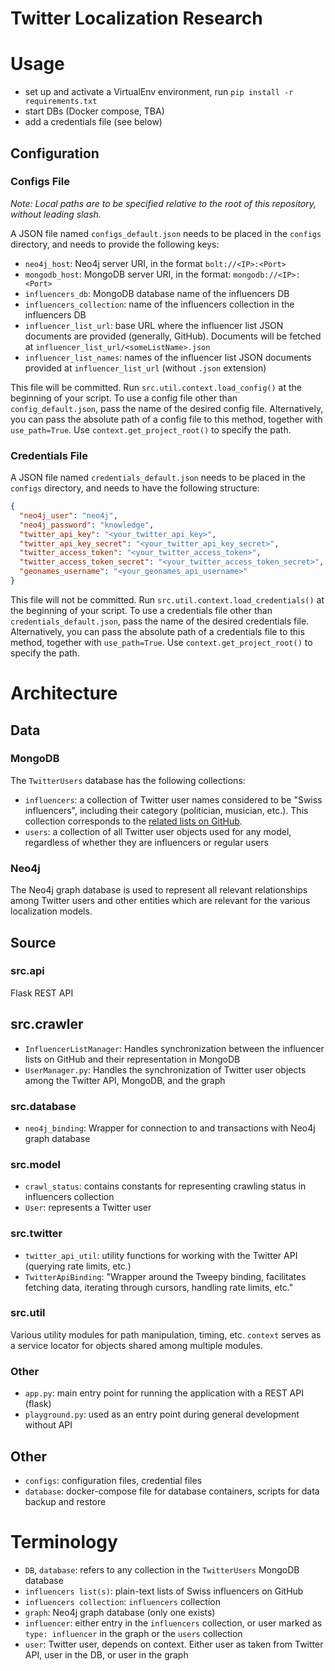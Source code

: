 # Twitter Localization Research

# Usage
- set up and activate a VirtualEnv environment, run `pip install -r requirements.txt`
- start DBs (Docker compose, TBA)
- add a credentials file (see below)

## Configuration

### Configs File
*Note: Local paths are to be specified relative to the root of this repository, without leading slash.*

A JSON file named `configs_default.json` needs to be placed in the `configs` directory, and needs to provide the following keys:
- `neo4j_host`: Neo4j server URI, in the format `bolt://<IP>:<Port>`
- `mongodb_host`: MongoDB server URI, in the format: `mongodb://<IP>:<Port>`
- `influencers_db`: MongoDB database name of the influencers DB
- `influencers_collection`: name of the influencers collection in the influencers DB
- `influencer_list_url`: base URL where the influencer list JSON documents are provided (generally, GitHub). Documents will be fetched at `influencer_list_url/<someListName>.json`
- `influencer_list_names`: names of the influencer list JSON documents provided at `influencer_list_url` (without `.json` extension)

This file will be committed. Run `src.util.context.load_config()` at the beginning of your script. To use a config file other than `config_default.json`, pass the name of the desired config file. Alternatively, you can pass the absolute path of a config file to this method, together with `use_path=True`. Use `context.get_project_root()` to specify the path.

### Credentials File
A JSON file named `credentials_default.json` needs to be placed in the `configs` directory, and needs to have the
following structure:
```json
{
  "neo4j_user": "neo4j",
  "neo4j_password": "knowledge",
  "twitter_api_key": "<your_twitter_api_key>",
  "twitter_api_key_secret": "<your_twitter_api_key_secret>",
  "twitter_access_token": "<your_twitter_access_token>",
  "twitter_access_token_secret": "<your_twitter_access_token_secret>",
  "geonames_username": "<your_geonames_api_username>"
}
```

This file will not be committed. Run `src.util.context.load_credentials()` at the beginning of your script. To use a
credentials file other than `credentials_default.json`, pass the name of the desired credentials file. Alternatively,
you can pass the absolute path of a credentials file to this method, together with `use_path=True`.  Use
`context.get_project_root()` to specify the path.

# Architecture
## Data
### MongoDB
The `TwitterUsers` database has the following collections:
- `influencers`: a collection of Twitter user names considered to be "Swiss influencers", including their category (politician, musician, etc.). This collection corresponds to the [related lists on GitHub](https://raw.githubusercontent.com/acknowledge/swiss-twitter-accounts/master/).
- `users`: a collection of all Twitter user objects used for any model, regardless of whether they are influencers or regular users

### Neo4j
The Neo4j graph database is used to represent all relevant relationships among Twitter users and other entities which are relevant for the various localization models.

## Source
### src.api
Flask REST API

## src.crawler
- `InfluencerListManager`: Handles synchronization between the influencer lists on GitHub and their representation in MongoDB
- `UserManager.py`: Handles the synchronization of Twitter user objects among the Twitter API, MongoDB, and the graph 

### src.database
- `neo4j_binding`: Wrapper for connection to and transactions with Neo4j graph database

### src.model
- `crawl_status`: contains constants for representing crawling status in influencers collection
- `User`: represents a Twitter user

### src.twitter
- `twitter_api_util`: utility functions for working with the Twitter API (querying rate limits, etc.)
- `TwitterApiBinding`: "Wrapper around the Tweepy binding, facilitates fetching data, iterating through cursors, handling rate limits, etc."

### src.util
Various utility modules for path manipulation, timing, etc. `context` serves as a service locator for objects shared among multiple modules.

### Other
- `app.py`: main entry point for running the application with a REST API (flask)
- `playground.py`: used as an entry point during general development without API

## Other
- `configs`: configuration files, credential files
- `database`: docker-compose file for database containers, scripts for data backup and restore

# Terminology
- `DB`, `database`: refers to any collection in the `TwitterUsers` MongoDB database
- `influencers list(s)`: plain-text lists of Swiss influencers on GitHub 
- `influencers collection`: `influencers` collection 
- `graph`: Neo4j graph database (only one exists)
- `influencer`: either entry in the `influencers` collection, or user marked as `type: influencer` in the graph or the `users` collection
- `user`: Twitter user, depends on context. Either user as taken from Twitter API, user in the DB, or user in the graph